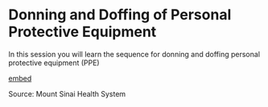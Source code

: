# Donning and Doffing of Personal Protective Equipment

In this session you will learn the sequence for donning and doffing personal protective equipment (PPE)

[embed](https://www.youtube.com/watch?v=ShiSLGqDPDw&list=PLCT7BA-HcHljIaDw56FoqWILbqGCIxsmG&index=3)

Source: Mount Sinai Health System
